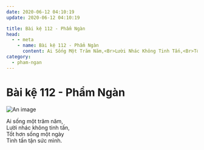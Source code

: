 ```yaml
---
date: 2020-06-12 04:10:19
update: 2020-06-12 04:10:19

title: Bài kệ 112 - Phẩm Ngàn
head:
  - - meta
    - name: Bài kệ 112 - Phẩm Ngàn
      content: Ai Sống Một Trăm Năm,<Br>Lười Nhác Không Tinh Tấn,<Br>Tốt Hơn Sống Một Ngày<Br>Tinh Tấn Tận Sức Mình.<Br>
category:
  - pham-ngan
---
```


# Bài kệ 112 - Phẩm Ngàn

![An image](/img/pham-ngan/pham-ngan-112.jpg)

Ai sống một trăm năm,<br>Lười nhác không tinh tấn,<br>Tốt hơn sống một ngày<br>Tinh tấn tận sức mình.<br>
